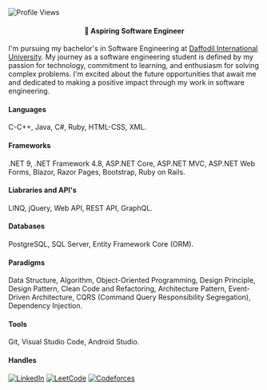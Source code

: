 ![Profile Views](https://komarev.com/ghpvc/?username=atikurajib&color=blue)

<h4 align = "center">💫 Aspiring Software Engineer</h4>

I'm pursuing my bachelor's in Software Engineering at [Daffodil International University](https://daffodilvarsity.edu.bd/). My journey as a software engineering student is defined by my passion for technology, commitment to learning, and enthusiasm for solving complex problems. I'm excited about the future opportunities that await me and dedicated to making a positive impact through my work in software engineering.

#### Languages
C-C++, Java, C#, Ruby, HTML-CSS, XML.
#### Frameworks
.NET 9, .NET Framework 4.8, ASP.NET Core, ASP.NET MVC, ASP.NET Web Forms, Blazor, Razor Pages, Bootstrap, Ruby on Rails. 
#### Liabraries and API's
LINQ, jQuery, Web API, REST API, GraphQL.
#### Databases   
PostgreSQL, SQL Server, Entity Framework Core (ORM).
#### Paradigms
Data Structure, Algorithm, Object-Oriented Programming, Design Principle, Design Pattern, Clean Code and Refactoring, Architecture Pattern, Event-Driven Architecture, CQRS (Command Query Responsibility Segregation), Dependency Injection.
#### Tools
Git, Visual Studio Code, Android Studio.
#### Handles
[![LinkedIn](https://img.shields.io/badge/LinkedIn-Connect-blue?style=flat&logo=linkedin)](https://www.linkedin.com/in/atikurajib)  [![LeetCode](https://img.shields.io/badge/LeetCode-Profile-blue?style=flat&logo=leetcode)](https://leetcode.com/atikurajib) [![Codeforces](https://img.shields.io/badge/Codeforces-Profile-blue?style=flat&logo=codeforces)](https://codeforces.com/profile/atikurajib)
